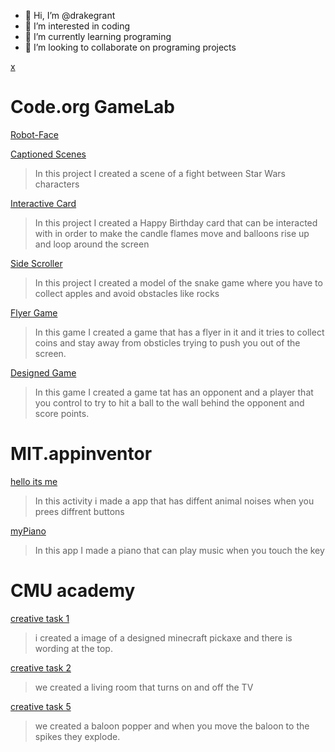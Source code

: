 - 👋 Hi, I’m @drakegrant
- 👀 I’m interested in coding
- 🌱 I’m currently learning programing
- 💞️ I’m looking to collaborate on programing projects
  

<!---
drakegrant/drakegrant is a ✨ special ✨ repository because its `README.md` (this file) appears on your GitHub profile.
You can click the Preview link to take a look at your changes.
--->
[x](https://github.com/drakegrant/drakegrant/assets/146843909/5b35295a-331f-4a26-96f2-accb2247ba69)

# Code.org GameLab
[Robot-Face](https://drakegrant.github.io/Robot-Face/)


[Captioned Scenes](https://studio.code.org/projects/gamelab/PpS_57vzyegXUKlqSPv4fD0coqGoYKvq_dD-kJVkVLE)
> In this project I created a scene of a fight between Star Wars characters

[Interactive Card](https://studio.code.org/projects/gamelab/AOuEW30j20frgFVd2zBgWVUcDLeR5T9InQJzI7bPDsk)
> In this project I created a Happy Birthday card that can be interacted with in order to make the candle flames move and balloons rise up and loop around the screen

[Side Scroller](https://studio.code.org/projects/gamelab/2k9g27nsfadFjb2_P9zIOd6eGYeUVFv76emfC3RmFiw)
> In this project I created a model of the snake game where you have to collect apples and avoid obstacles like rocks

[Flyer Game](https://studio.code.org/projects/gamelab/3hDvV2MoQ4IurgqFMWRmaMuUd6O_R61E7m46N9ZZ1nc)
> In this game I created a game that has a flyer in it and it tries to collect coins and stay away from obsticles trying to push you out of the screen.

[Designed Game](https://studio.code.org/projects/gamelab/42oZEt8WIaZzK8CcnJfXjWsQEMZC1dprODAK2EFAc3Q)
> In this game I created a game tat has an opponent and a player that you control to try to hit a ball to the wall behind the opponent and score points.
# MIT.appinventor

[hello its me](https://ai2.appinventor.mit.edu/#5435255936647168)
> In this activity i made a app that has diffent animal noises when you prees diffrent buttons

[myPiano](https://ai2.appinventor.mit.edu/#4985296363847680)
> In this app I made a piano that can play music when you touch the key

# CMU academy

[creative task 1](https://academy.cs.cmu.edu/sharing/yellowFox5659)
> i created a image of a designed minecraft pickaxe and there is wording at the top.


[creative task 2](https://academy.cs.cmu.edu/sharing/goldSquirrel4335)
> we created a living room that turns on and off the TV

[creative task 5](https://academy.cs.cmu.edu/sharing/aquaKangaroo9575)
>we created a baloon popper and when you move the baloon to the spikes they explode.


